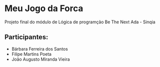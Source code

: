 # Meu Jogo da Forca
Projeto final do módulo de Lógica de programção Be The Next Ada - Sinqia

## Participantes:
* Bárbara Ferreira dos Santos
* Filipe Martins Poeta
* João Augusto Miranda Vieira

